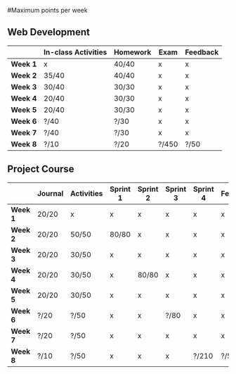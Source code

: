 #Maximum points per week


## Web Development


|            | **In-class Activities** | **Homework** | **Exam** | **Feedback** |
| ---------- | ----------------------- | ------------ | -------- | ------------ |
| **Week 1** | x                       | 40/40           | x        | x            |
| **Week 2** |  35/40                      | 40/40           | x        | x            |
| **Week 3** | 30/40                      | 30/30           | x        | x            |
| **Week 4** | 20/40                      | 30/30           | x        | x            |
| **Week 5** | 20/40                      | 30/30           | x        | x            |
| **Week 6** | ?/40                      | ?/30           | x        | x            |
| **Week 7** | ?/40                      | ?/30           | x        | x            |
| **Week 8** | ?/10                      | ?/20           | ?/450      | ?/50           |


## Project Course

|          |Journal|Activities|Sprint 1|Sprint 2|Sprint 3|Sprint 4|Feedback|
|----------|-----------|--------------|------------|------------|------------|------------|------------|
|**Week 1**|20/20         |x             |x           |x           |x           |x           |x           |
|**Week 2**|20/20         |50/50            |80/80          |x           |x           |x           |x           |
|**Week 3**|20/20         |30/50            |x           |x           |x           |x           |x           |
|**Week 4**|20/20         |30/50            |x           |80/80          |x           |x           |x           |
|**Week 5**|20/20         |30/50            |x           |x           |x           |x           |x           |
|**Week 6**|?/20         |?/50            |x           |x           |?/80          |x           |x           |
|**Week 7**|?/20         |?/50            |x           |x           |x           |x           |x           |
|**Week 8**|?/10         |?/50            |x           |x           |x           |?/210         |?/50          |